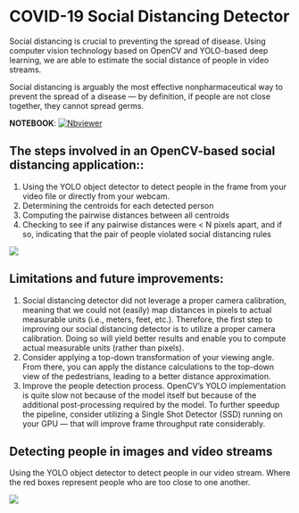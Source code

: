 # **COVID-19 Social Distancing Detector**  

Social distancing is crucial to preventing the spread of disease. Using computer vision technology based on OpenCV and YOLO-based deep learning, we are able to estimate the social distance of people in video streams.

Social distancing is arguably the most effective nonpharmaceutical way to prevent the spread of a disease — by definition, if people are not close together, they cannot spread germs.

**NOTEBOOK**:  [![Nbviewer](https://github.com/jupyter/design/blob/master/logos/Badges/nbviewer_badge.svg)](https://nbviewer.jupyter.org/github/shejz/social-distancing-detector/blob/main/Social_Distancing_Detector.ipynb)

## **The steps involved in an OpenCV-based social distancing application:**:
1. Using the YOLO object detector to detect people in the frame from your video file or directly from your webcam.
2. Determining the centroids for each detected person
3. Computing the pairwise distances between all centroids
4. Checking to see if any pairwise distances were < N pixels apart, and if so, indicating that the pair of people violated social distancing rules

![](https://i.postimg.cc/j2jJkKpJ/steps.jpg)

## **Limitations and future improvements:**

1. Social distancing detector did not leverage a proper camera calibration, meaning that we could not (easily) map distances in pixels to actual measurable units (i.e., meters, feet, etc.). Therefore, the first step to improving our social distancing detector is to utilize a proper camera calibration. Doing so will yield better results and enable you to compute actual measurable units (rather than pixels).
2. Consider applying a top-down transformation of your viewing angle. From there, you can apply the distance calculations to the top-down view of the pedestrians, leading to a better distance approximation.
3. Improve the people detection process. OpenCV’s YOLO implementation is quite slow not because of the model itself but because of the additional post-processing required by the model. To further speedup the pipeline, consider utilizing a Single Shot Detector (SSD) running on your GPU — that will improve frame throughput rate considerably.

## **Detecting people in images and video streams**

Using the YOLO object detector to detect people in our video stream. Where the red boxes represent people who are too close to one another.

![](https://i.postimg.cc/Px68NKVs/sc.jpg)
